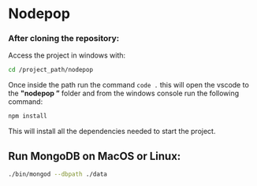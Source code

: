 # Nodepop

### After cloning the repository:

Access the project in windows with:

```sh
cd /project_path/nodepop
```

Once inside the path run the command ```code .``` this will open the vscode to the **"nodepop ”** folder and from the windows console run the following command:

```sh
npm install
```

This will install all the dependencies needed to start the project.

## Run MongoDB on MacOS or Linux:

```sh
./bin/mongod --dbpath ./data
```